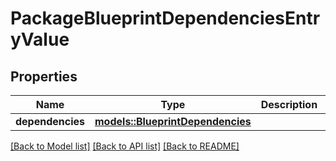 # PackageBlueprintDependenciesEntryValue

## Properties

Name | Type | Description | Notes
------------ | ------------- | ------------- | -------------
**dependencies** | [**models::BlueprintDependencies**](BlueprintDependencies.md) |  | 

[[Back to Model list]](../README.md#documentation-for-models) [[Back to API list]](../README.md#documentation-for-api-endpoints) [[Back to README]](../README.md)


